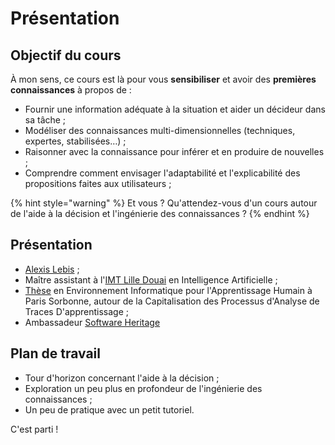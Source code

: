 # Présentation

## Objectif du cours

À mon sens, ce cours est là pour vous **sensibiliser** et avoir des **premières connaissances** à propos de :

* Fournir une information adéquate à la situation et aider un décideur dans sa tâche ;
* Modéliser des connaissances multi-dimensionnelles \(techniques, expertes, stabilisées…\) ;
* Raisonner avec la connaissance pour inférer et en produire de nouvelles ;
* Comprendre comment envisager l'adaptabilité et l'explicabilité des propositions faites aux utilisateurs ;

{% hint style="warning" %}
Et vous ? Qu'attendez-vous d'un cours autour de l'aide à la décision et l'ingénierie des connaissances ?
{% endhint %}

## Présentation

* [Alexis Lebis](http://alexis.lebis.org/) ;
* Maître assistant à l'[IMT Lille Douai](https://imt-lille-douai.fr/) en Intelligence Artificielle ;
* [Thèse](https://tel.archives-ouvertes.fr/tel-02164400v2/) en Environnement Informatique pour l'Apprentissage Humain à Paris Sorbonne, autour de la Capitalisation des Processus d'Analyse de Traces D'apprentissage ;
* Ambassadeur [Software Heritage](https://archive.softwareheritage.org/)

## Plan de travail

* Tour d'horizon concernant l'aide à la décision ;
* Exploration un peu plus en profondeur de l'ingénierie des connaissances ;
* Un peu de pratique avec un petit tutoriel.

C'est parti !

